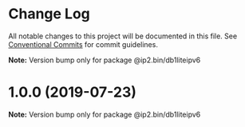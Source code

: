 # Change Log

All notable changes to this project will be documented in this file.
See [Conventional Commits](https://conventionalcommits.org) for commit guidelines.



**Note:** Version bump only for package @ip2.bin/db1liteipv6





# 1.0.0 (2019-07-23)

**Note:** Version bump only for package @ip2.bin/db1liteipv6
